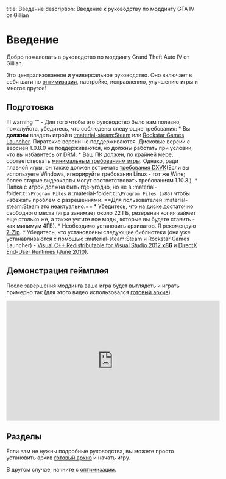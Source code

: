 title: Введение
description: Введение к руководству по моддингу GTA IV от Gillian

# Введение

Добро пожаловать в руководство по моддингу Grand Theft Auto IV от Gillian.

Это централизованное и универсальное руководство. Оно включает в себя шаги по [оптимизации](optimization.md), настройке, исправлению, улучшению игры и многое другое!

## Подготовка
!!! warning ""
    - Для того чтобы это руководство было вам полезно, пожалуйста, убедитесь, что соблюдены следующие требования:
        * Вы **должны** владеть игрой в [:material-steam:Steam](https://store.steampowered.com/app/12210/) или [Rockstar Games Launcher](https://store.rockstargames.com/game/buy-grand-theft-auto-iv). Пиратские версии не поддерживаются. Дисковые версии с версией 1.0.8.0 не поддерживаются, но должны работать при условии, что вы избавитесь от DRM.
        * Ваш ПК должен, по крайней мере, соответствовать [минимальным требованиям игры](https://www.pcgamingwiki.com/wiki/Grand_Theft_Auto_IV#System_requirements "Требования на PCGW - скопировано из Steam"). Однако, ради плавной игры, он также должен встречать [требования DXVK](https://github.com/doitsujin/dxvk/wiki/Driver-support "DXVK на GitHub Wiki")(Если вы используете Windows, игнорируйте требования Linux - тот же Wine; более старые видеокарты могут соответствовать требованиям 1.10.3.).
        * Папка с игрой должна быть где-угодно, но не в :material-folder:`C:\Program Files` и :material-folder:`C:\Program Files (x86)` чтобы избежать проблем с разрешениями. ==Для пользователей :material-steam:Steam это неактуально.==
        * Убедитесь, что на диске достаточно свободного места (игра занимает около 22 ГБ, резервная копия займет еще столько же, а также учтите все моды, которые вы будете ставить - как минимум 4ГБ).
        * Необходимо установить архиватор. Я рекомендую [7-Zip](https://www.7-zip.org/ "Официальный сайт 7-Zip").
        * Убедитесь, что установлены следующие библиотеки (они уже устанавливаются с помощью :material-steam:Steam и Rockstar Games Launcher) - [Visual C++ Redistributable for Visual Studio 2012 **x86**](https://www.microsoft.com/en-us/download/details.aspx?id=30679 "Официальные установщики от Microsoft") и [DirectX End-User Runtimes (June 2010)](https://www.microsoft.com/en-us/download/details.aspx?id=8109 "Официальные установщики от Microsoft").

## Демонстрация геймплея
После завершения моддинга ваша игра будет выглядеть и играть примерно так (для этого видео использовался [готовый архив](Drag-and-Drop-Archive.md)).
<iframe width="560" height="315" src="https://www.youtube.com/embed/q0AxxVjDCi8" title="YouTube video player" frameborder="0" allow="accelerometer; clipboard-write; encrypted-media; gyroscope; picture-in-picture; web-share" allowfullscreen></iframe>

## Разделы
Если вам не нужны подробные руководства, вы можете просто установить архив [готовый архив](Drag-and-Drop-Archive.md) и начать игру.

В другом случае, начните с [оптимизации](optimization.md).